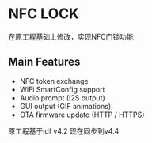 NFC LOCK
=====================

在原工程基础上修改，实现NFC门锁功能

## Main Features

* NFC token exchange
* WiFi SmartConfig support
* Audio prompt (I2S output)
* GUI output (GIF animations)
* OTA firmware update (HTTP / HTTPS)

原工程基于idf v4.2 现在同步到v4.4